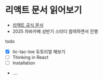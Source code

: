 # 리액트 문서 읽어보기

- [리액트 공식 문서](https://react.dev/)
- 2025 자바카페 상반기 스터디 참여하면서 진행

todo
- [x] tic-tac-toe 듀토리얼 해보기
- [ ] Thinking in React 
- [ ] Installation 
- ....